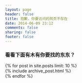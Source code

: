 ```yaml
---
layout: page
header: false
title: 抱歉，你要访问的网页不存在
date: 2014-06-09 23:12
comments: false
sharing: false
footer: false
---
```


<script type="text/javascript" src="http://www.qq.com/404/search_children.js?edition=small" charset="utf-8"></script>


<h3> 看看下面有木有你要找的东东？</h3>
<div id="blog-archives">
{% for post in site.posts limit: 10 %}
<article>
  {% include archive_post.html %}
</article>
{% endfor %}
</div>
